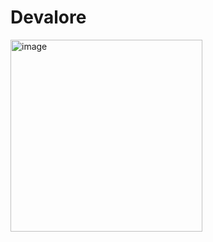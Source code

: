 # Devalore

<img width="307" alt="image" src="https://user-images.githubusercontent.com/57719538/201940286-12de3d61-7e38-4ddc-8efb-029516eafd27.png">
